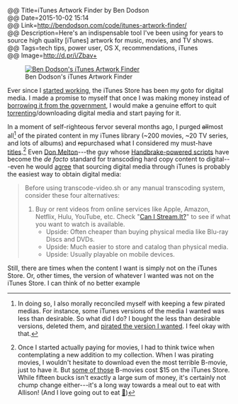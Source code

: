 @@ Title=iTunes Artwork Finder by Ben Dodson  
@@ Date=2015-10-02 15:14  
@@ Link=http://bendodson.com/code/itunes-artwork-finder/  
@@ Description=Here's an indispensable tool I've been using for years to source high quality [iTunes] artwork for music, movies, and TV shows.  
@@ Tags=tech tips, power user, OS X, recommendations, iTunes  
@@ Image=http://d.pr/i/Zbav+  

<figure>
	<a class="nohover" href="http://bendodson.com/code/itunes-artwork-finder/">
		<img class="jpg" src="http://d.pr/i/Zbav+" alt="Ben Dodson's iTunes Artwork Finder">
	</a>
	<figcaption>Ben Dodson's iTunes Artwork Finder</figcaption>
</figure>

Ever since I [started working](http://twitter.com/anthonycraigdds), the iTunes Store has been my goto for digital media. I made a promise to myself that once I was making money instead of [borrowing it from the government](http://www.myfedloan.org/), I would make a genuine effort to quit [torrenting](https://www.transmissionbt.com/)/downloading digital media and start paying for it. 

In a moment of self-righteous fervor several months ago, I purged <s>all</s>most all[^well] of the pirated content in my iTunes library (~200 movies, ~20 TV series, and lots of albums) and <s>re</s>purchased what I considered my must-have [titles](https://itunes.apple.com/us/movie/goodfellas/id275463151?at=1l3vx9s).[^money] Even [Don Melton](http://twitter.com/donmelton)---the guy whose [Handbrake-powered scripts](https://github.com/donmelton/video-transcoding-scripts) have become the *de facto* standard for transcoding hard copy content to digital---even he would [agree](https://github.com/donmelton/video-transcoding-scripts#alternatives-to-transcoding-your-media) that sourcing digital media through iTunes is probably the easiest way to obtain digital media:

<blockquote>

Before using transcode-video.sh or any manual transcoding system, consider these four alternatives:

1. Buy or rent videos from online services like Apple, Amazon, Netflix, Hulu, YouTube, etc. Check "[Can I Stream.It?](http://www.canistream.it/)" to see if what you want to watch is available.
	* Upside: Often cheaper than buying physical media like Blu-ray Discs and DVDs.
	* Upside: Much easier to store and catalog than physical media.
	* Upside: Usually playable on mobile devices.

</blockquote>

Still, there are times when the content I want is simply not on the iTunes Store. Or, other times, the version of whatever I wanted was not on the iTunes Store. I can think of no better example

[^money]: Once I started actually paying for movies, I had to think twice when contemplating a new addition to my collection. When I was pirating movies, I wouldn't hesitate to download even the most terrible B-movie, just to have it. But [some of those](https://itunes.apple.com/us/movie/the-fugitive/id282551004?at=1l3vx9s) B-movies cost $15 on the iTunes Store. While fifteen bucks isn't exactly a large sum of money, it's certainly not chump change either---it's a long way towards a meal out to eat with Allison! (And I love going out to eat [🍴](https://instagram.com/p/1ExLghwz2f/?taken-by=toniwonkanobi))
[^well]: In doing so, I also morally reconciled myself with keeping a few pirated medias. For instance, some iTunes versions of the media I wanted was less than desirable. So what did I do? I bought the less than desirable versions, deleted them, and [pirated the version I wanted](http://www.theoveranalyzed.net/2015/5/14/this-is-the-best-version-of-star-wars-and-watching-it-is-a-crime). I feel okay with that.
	